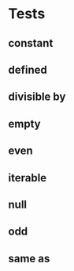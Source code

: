 # Tests

## constant

## defined

## divisible by

## empty

## even

## iterable

## null

## odd

## same as
